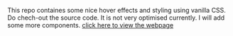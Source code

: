 This repo containes some nice hover effects and styling using vanilla CSS. Do  chech-out the source code. It is not very optimised currently. I will add some more components.
[click here to view the webpage](https://harshj20.github.io/someCSS/)
